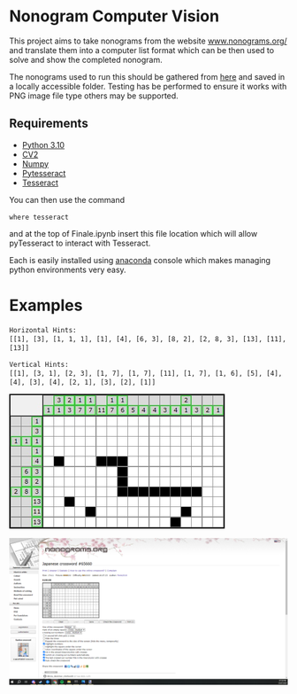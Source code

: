 # Nonogram Computer Vision
This project aims to take nonograms from the website www.nonograms.org/ and translate them into a computer list format which can be then used to solve and show the completed nonogram.

The nonograms used to run this should be gathered from [here](www.nonograms.org/) and saved in a locally accessible folder.
Testing has be performed to ensure it works with PNG image file type others may be supported.

## Requirements
- [Python 3.10](https://www.python.org/downloads/)
- [CV2](https://pypi.org/project/opencv-python/)
- [Numpy](https://numpy.org/)
- [Pytesseract](https://pypi.org/project/pytesseract/)
- [Tesseract](https://pythonforundergradengineers.com/how-to-install-pytesseract.html)

You can then use the command
```
where tesseract
```
and at the top of Finale.ipynb insert this file location which will allow pyTesseract to interact with Tesseract.

Each is easily installed using [anaconda](https://www.anaconda.com/) console which makes managing python environments very easy.

# Examples
```
Horizontal Hints:
[[1], [3], [1, 1, 1], [1], [4], [6, 3], [8, 2], [2, 8, 3], [13], [11], [13]]
```
```
Vertical Hints: 
[[1], [3, 1], [2, 3], [1, 7], [1, 7], [11], [1, 7], [1, 6], [5], [4], [4], [3], [4], [2, 1], [3], [2], [1]]
```
<img src="example_with_bounding_boxes.jpg"
     alt="Image showing the nonogram isolation which allows us to harvest the digits."/>

<img src="TestNonograms/Example5.png"
     alt="Original Image"/>

